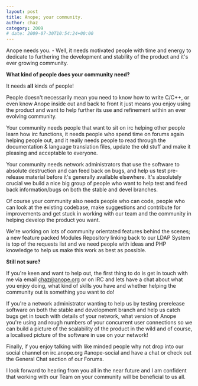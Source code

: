 ```yaml
---
layout: post
title: Anope; your community.
author: chaz
category: 2009
# date: 2009-07-30T10:54:24+00:00
---
```


Anope needs you. - Well, it needs motivated people with time and energy to dedicate to furthering the development and stability of the product and it's ever growing community.

<b>What kind of people does your community need?</b>

It needs <b>all</b> kinds of people!

People doesn't necessarily mean you need to know how to write C/C++, or even know Anope inside out and back to front it just means you enjoy using the product and want to help further its use and refinement within an ever evolving community.

Your community needs people that want to sit on irc helping other people learn how irc functions, it needs people who spend time on forums again helping people out, and it really needs people to read through the documentation & language translation files, update the old stuff and make it pleasing and acceptable to everyone. 

Your community needs network administrators that use the software to absolute destruction and can feed back on bugs, and help us test pre-release material before it's generally available elsewhere. It's absolutely crucial we build a nice big group of people who want to help test and feed back information/bugs on both the stable and devel branches.

Of course your community also needs people who can code, people who can look at the existing codebase, make suggestions and contribute for improvements and get stuck in working with our team and the community in helping develop the product you want.

We're working on lots of community orientated features behind the scenes; a new feature packed Modules Repository linking back to our LDAP System is top of the requests list and we need people with ideas and PHP knowledge to help us make this work as best as possible.

<b>Still not sure?</b>

If you're keen and want to help out, the first thing to do is get in touch with me via email chaz@anope.org or on IRC and lets have a chat about what you enjoy doing, what kind of skills you have and whether helping the community out is something you want to do!

If you're a network administrator wanting to help us by testing prerelease software on both the stable and development branch and help us catch bugs get in touch with details of your network, what version of Anope you're using and rough numbers of your concurrent user connections so we can build a picture of the scalability of the product in the wild and of course, a localised picture of the software in use on your network!

Finally, if you enjoy talking with like minded people why not drop into our social channel on irc.anope.org #anope-social and have a chat or check out the General Chat section of our Forums.

I look forward to hearing from you all in the near future and I am confident that working with our Team on your community will be beneficial to us all.

